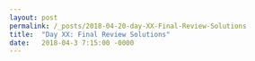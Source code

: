 ```yaml
---
layout: post
permalink: /_posts/2018-04-20-day-XX-Final-Review-Solutions
title:  "Day XX: Final Review Solutions"
date:   2018-04-3 7:15:00 -0000
---
```


<!-- {% raw %}
<iframe src="../_interview/final/final-review.docx" width="100%" height="850"></iframe>
{% endraw %} -->

<!--
# I. Adjacency Lists / Matrices

## A) Write code to find an element in a matrix where the elements in each row and column are in a non-decreasing order
### Example:
        {  2, 14, 26, 37, 43, 51, }
        {  4, 16, 28, 38, 44, 54, }
        {  6, 18, 30, 39, 45, 57, }
        {  8, 20, 32, 40, 46, 60, }
        { 10, 22, 34, 41, 47, 63, }
        { 12, 24, 36, 42, 48, 66, }  


# II. Trie

## A) Advantages of a Trie

## B) Dis-advantages of a Trie

## C) Use cases for a Trie


# III. B-Tree

## A) List Properties of B-Tree


# IV. Graph

## A) Given a list of edges in a graph or "Forest," find the distinct amount of "trees" or separate nodes (e.g. other metaphors, islands in an ocean, trees in a forest, disconected components)
    Input :  edges[] = {0, 1}, {0, 2}, {3, 4}

    Output : 2

    Explanation : There are 2 trees
                   0       3
                  / \       \
                 1   2       4


# V. Dijkstra - Proofs

## A) Does this algorithm work for negatives - why or why not?

## B) Does the shortest path change when weights of all edges are multiplied by 10?

## C) Given a directed weighted graph and the shortest path from vertex ‘s’ to ‘t’ => D(s,y).   If weight of every edge is increased by 10 units, does the shortest path remain same in the modified graph?


{% raw %}
<iframe src="../_interview/final/final-review.pdf" width="100%" height="850"></iframe>
{% endraw %}

-->